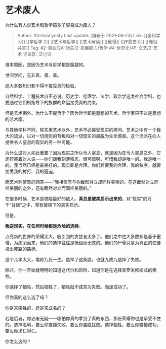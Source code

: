 # 艺术废人
[为什么有人说艺术和哲学搞多了容易成为废人？](https://www.zhihu.com/question/304469595/answer/554109512)

> Author: #0-Anonymity
> Last update: [编辑于 2021-06-23]
> Link: [[全科学习]] [[学哲学 2]] [[艺术与哲学]] [[艺术解读]] [[傲慢]] [[疗愈艺术]] [[雅俗共赏]]
> Tag: #2-事业/2A-功夫/2-拓展能力/哲学 #4-世界史/4F-文艺/2-艺术
> 评论区:
> 泛讨论:

根本原因，是因为艺术与哲学都是瘸腿的。

世间学问，无非真、善、美。

绝大多数知识都不得不接受真的检验。

自然科学、工程技术自不必说。历史学、伦理学、法学、政治学这类社会学科，也要通过它们所指导下的族群的命运接受真的约束。

但是艺术例外。为什么不提哲学？因为哲学即是思想的艺术。哲学家只不过是思想的艺术家。

与其他学科不同，除实用艺术以外，艺术不必接受现实的拷问。艺术之中有一个极大的流派，以对一切规则的背叛和对一切现实的超脱为生命源泉。这个流派在向人提供令人窒息的现实的另一种可能。

为什么这对人如此重要？因为现实之所以令人窒息，就是因为在令人窒息之外、它还狞笑着对人说——你们嫌我刻薄残忍，但可惜啊，可惜我却是唯一的。我是唯一的，我当然已经是最美好的。现实即是合理。你们若要我的合理、我的秩序，就要接受我的拷打、我的逼迫。

而艺术则桀骜的回答——“我相信有与你截然对立却同样美丽的。在这截然对立同样美丽的之外，还有截然对立而同样美丽的。”

在很多时候，艺术是狭隘最好的敌人。**真总是被美启示出来的**。对“现实”的万千“背叛”之中，常有被降下的真实启示。

但是，

**叛逆现实，在任何时候都是危险的选择**。

点亮新的世界的荣耀太大，吸引到的贪婪者太多了。他们之中绝大多数都是基于傲慢，为虚荣而来，他们的选择往往是低级而无效的。他们的尸骨只是为真正的使徒指出死路的路标。

这个几率太大，堪称九死一生。选择了这条路，也就九成九选择了失败。

除非，你一开始就明明的知道这代价和风险，知道你是在选择普罗米修斯式的牺牲。

你选择了牺牲，然后牺牲了，牺牲就不成其为失败。而是成功了。

但你真的这么选了吗？

你是来牺牲的，还是来成名的？

若是后者，你必废无疑——哪怕你真的拿到了真的东西，那份荣耀你也是承受不住的。选择名利，要么你直接失败，要么你虽胜犹败。选择牺牲，要么你直接成功，要么你求仁得仁。

你怎么选的？
